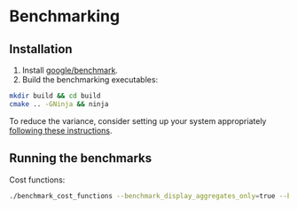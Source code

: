 # Benchmarking

## Installation

1. Install [google/benchmark](https://github.com/google/benchmark).
2. Build the benchmarking executables:
```bash
mkdir build && cd build
cmake .. -GNinja && ninja
```

To reduce the variance, consider setting up your system appropriately [following these instructions](https://github.com/google/benchmark/blob/main/docs/reducing_variance.md).

## Running the benchmarks

Cost functions:
```bash
./benchmark_cost_functions --benchmark_display_aggregates_only=true --benchmark_repetitions=50
```
